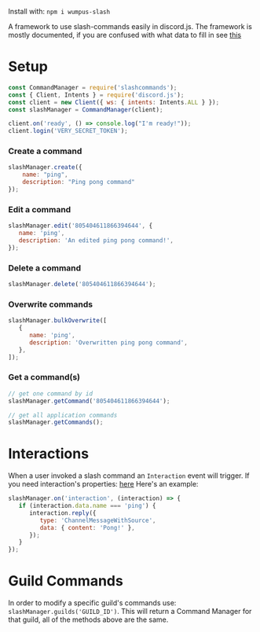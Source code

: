 Install with: `npm i wumpus-slash`

A framework to use slash-commands easily in discord.js.
The framework is mostly documented, if you are confused with what data to fill in see [this](https://discord.com/developers/docs/interactions/slash-commands#data-models-and-types)

# Setup
```js
const CommandManager = require('slashcommands');
const { Client, Intents } = require('discord.js');
const client = new Client({ ws: { intents: Intents.ALL } });
const slashManager = CommandManager(client);

client.on('ready', () => console.log("I'm ready!"));
client.login('VERY_SECRET_TOKEN');
```

### Create a command
```js
slashManager.create({
    name: "ping",
    description: "Ping pong command"
});
```

### Edit a command
```js
slashManager.edit('805404611866394644', {
   name: 'ping',
   description: 'An edited ping pong command!',
});
```

### Delete a command
```js
slashManager.delete('805404611866394644');
```

### Overwrite commands
```js
slashManager.bulkOverwrite([
   {
      name: 'ping',
      description: 'Overwritten ping pong command',
   },
]);
```

### Get a command(s)
```js
// get one command by id
slashManager.getCommand('805404611866394644');

// get all application commands
slashManager.getCommands();
```

# Interactions
When a user invoked a slash command an `Interaction` event will trigger.
If you need interaction's properties: [here](https://github.com/Linker-123/slashcommands/blob/main/src/structures/Interaction.js)
Here's an example:
```js
slashManager.on('interaction', (interaction) => {
   if (interaction.data.name === 'ping') {
      interaction.reply({
         type: 'ChannelMessageWithSource',
         data: { content: 'Pong!' },
      });
   }
});
```

# Guild Commands
In order to modify a specific guild's commands use: `slashManager.guilds('GUILD_ID')`.
This will return a Command Manager for that guild, all of the methods above are the same.
